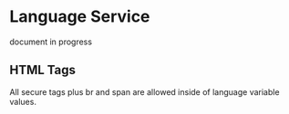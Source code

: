 # Language Service

document in progress

## HTML Tags
All secure tags plus br and span are allowed inside of language variable values.